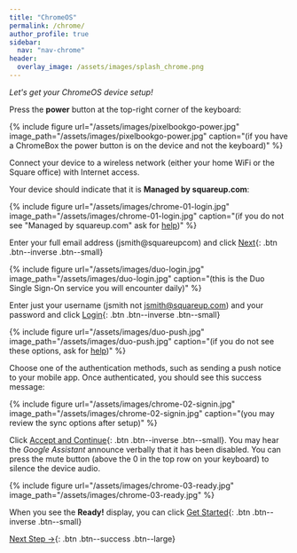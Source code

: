 ```yaml
---
title: "ChromeOS"
permalink: /chrome/
author_profile: true
sidebar:
  nav: "nav-chrome"
header:
  overlay_image: /assets/images/splash_chrome.png
---
```


_Let's get your ChromeOS device setup!_

Press the __power__ button at the top-right corner of the keyboard: 

{% include figure url="/assets/images/pixelbookgo-power.jpg" image_path="/assets/images/pixelbookgo-power.jpg" caption="(if you have a ChromeBox the power button is on the device and not the keyboard)" %}

Connect your device to a wireless network (either your home WiFi or the Square office) with Internet access.

Your device should indicate that it is __Managed by squareup.com__:

{% include figure url="/assets/images/chrome-01-login.jpg" image_path="/assets/images/chrome-01-login.jpg" caption="(if you do not see &quot;Managed by squareup.com&quot; ask for [help](/help))" %}

Enter your full email address (jsmith@squareupcom) and click [Next](#duo){: .btn .btn--inverse .btn--small}

<a name="duo"></a> 
{% include figure url="/assets/images/duo-login.jpg" image_path="/assets/images/duo-login.jpg" caption="(this is the Duo Single Sign-On service you will encounter daily)" %}

Enter just your username (jsmith not jsmith@squareup.com) and your password and click [Login](#push){: .btn .btn--inverse .btn--small}

<a name="push"></a> 
{% include figure url="/assets/images/duo-push.jpg" image_path="/assets/images/duo-push.jpg" caption="(if you do not see these options, ask for [help](/help))" %}

Choose one of the authentication methods, such as sending a push notice to your mobile app. Once authenticated, you should see this success message:

{% include figure url="/assets/images/chrome-02-signin.jpg" image_path="/assets/images/chrome-02-signin.jpg" caption="(you may review the sync options after setup)" %}

Click [Accept and Continue](#ready){: .btn .btn--inverse .btn--small}. You may hear the _Google Assistant_ announce verbally that it has been disabled. You can press the mute button (above the 0 in the top row on your keyboard) to silence the device audio. 

<a name="ready"></a> 
{% include figure url="/assets/images/chrome-03-ready.jpg" image_path="/assets/images/chrome-03-ready.jpg"  %}

When you see the __Ready!__ display, you can click [Get Started](/chrome-tips){: .btn .btn--inverse .btn--small}

[Next Step &rarr;](/go/){: .btn .btn--success .btn--large}

